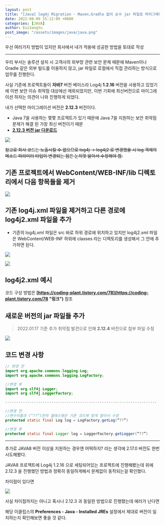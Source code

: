 ```yaml
---
layout: post
title: "[Java] log4j Migration - Maven,Gradle 없이 순수 jar 파일로 마이그레이션하는 방법"
date: 2022-08-09 15:12:09 +0600
categories: [JAVA]
author: EuiSangYu
post_image: "/assets/images/java/java.png"
---
```


우선 여러가지 방법이 있지만 회사에서 내가 적용에 성공한 방법을 토대로 작성

---

우리 부서는 솔루션 설치 시 고객사의 외부망 관련 보안 문제 때문에 Maven이나 Gradle 같은 외부 빌드를 이용하지 않고, jar 파일로 로컬에서 직접 관리하는 방식으로 업무를 진행한다.

사실 기존에 프로젝트들이 **자바7** 버전 베이스라 Log4j **1.2.16** 버전을 사용하고 있었기에 이번 보안 이슈 취약점 대상에선 제외되었지만, 이번 기회에 최신버전으로 마이그레이션 하자는 의견이 나와 진행하게 되었다.

내가 선택한 마이그레이션 버전은 **2.12.3** 버전이다.

-   Java 7을 사용하는 몇몇 프로젝트가 있기 때문에 Java 7을 지원하는 보안 취약점 문제가 해결 된 가장 최신 버전이기 때문
-   **[2.12.3 버전 jar 다운로드](https://logging.apache.org/log4j/2.x/download.html)**

![](https://velog.velcdn.com/images/clothes/post/507e9c58-0f59-450c-a175-228894f74810/image.png)

~~참고로 회사 코드는 노출시킬 수 없으므로 log4j -> log4j2 로 변경했을 시 log 객체의 메소드 파라미터 타입이 변경되는 점은 눈치껏 알아서 수정해야 함.~~

## 기존 프로젝트에서 WebContent/WEB-INF/lib 디렉토리에서 다음 항목들을 제거

![](https://velog.velcdn.com/images/clothes/post/4dbb0266-81c1-4248-98d1-16d657b7eb1b/image.png)

## 기존 log4j.xml 파일을 제거하고 다른 경로에 log4j2.xml 파일을 추가

-   기존의 log4j.xml 파일은 src 바로 하위 경로에 위치하고 있지만 log4j2.xml 파일은 WebContent/WEB-INF 하위에 classes 라는 디렉토리를 생성해서 그 안에 추가하면 된다.

![](https://velog.velcdn.com/images/clothes/post/b8793475-6ca7-45ec-a958-4daa44e2931f/image.png)

![](https://velog.velcdn.com/images/clothes/post/bf126040-1504-4d91-a186-0101a01083bc/image.png)

## log4j2.xml 예시


코드 구성 방법은 **[https://coding-plant.tistory.com/78](https://coding-plant.tistory.com/78 "링크")** 참조


## 새로운 버전의 jar 파일들 추가

> 2022.01.17 기준 추가 취약점 발견으로 인해 **2.12.4** 버전으로 첨부 파일 수정

![](https://velog.velcdn.com/images/clothes/post/fa57e8ba-b8ac-4a21-87c0-c35d4bbcfd7e/image.png)

## 코드 변경 사항

```java
// 변경 전
import org.apache.commons.logging.Log;
import org.apache.commons.logging.LogFactory;

//변경 후
import org.slf4j.Logger;
import org.slf4j.LoggerFactory;

---------------------------------------------------------------------

//변경 전
//변수이름과 (“??”)안의 클래스명은 기존 코드에 맞게 알아서 수정
protected static final Log log = LogFactory.getLog(“??”)

//변경 후
protected static final Logger log = LoggerFactory.getLogger(“??”)
```

---

추가로 JAVA8 버전 이상을 지원하는 경우엔 어떡하지? 라는 생각에 2.17.0 버전도 한번 시도해봤다.

JAVA8 프로젝트에 Log4j 1.2.16 으로 세팅되어있는 프로젝트에 진행해봤는데 위에 2.12.3 을 진행했던 방법과 정확히 동일하게해서 문제없이 동작되는걸 확인했다.

차이점이 있다면

![](https://velog.velcdn.com/images/clothes/post/1e79273a-df90-4b96-9c6b-1992a4f64d70/image.png)

사실 차이점까지는 아니고 혹시나 2.12.3 과 동일한 방법으로 진행했는데 에러가 난다면

해당 이클립스의 **Preferences - Java - Installed JREs** 설정에서 제대로 버전이 일치하는지 확인해보면 좋을 것 같다.
